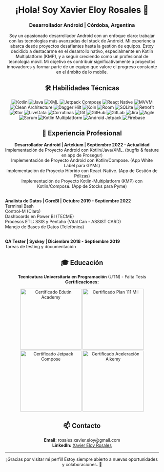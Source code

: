 <h1 align="center">¡Hola! Soy Xavier Eloy Rosales 👋</h1>
<h3 align="center">Desarrollador Android | Córdoba, Argentina</h3>

<p align="center">
  Soy un apasionado desarrollador Android con un enfoque claro: trabajar con las tecnologías más avanzadas del stack de Android. Mi experiencia abarca desde proyectos desafiantes hasta la gestión de equipos. Estoy decidido a destacarme en el desarrollo nativo, especialmente en Kotlin Multiplatform (KMP), y a seguir creciendo como un profesional de tecnología móvil. Mi objetivo es contribuir significativamente a proyectos innovadores y formar parte de un equipo que valore el progreso constante en el ámbito de lo mobile.
</p>

<h2 align="center">🛠️ Habilidades Técnicas</h2>
<p align="center">
  <img src="https://img.shields.io/badge/Kotlin-%230095D5.svg?style=for-the-badge&logo=kotlin&logoColor=white" alt="Kotlin"/>
  <img src="https://img.shields.io/badge/Java-%23ED8B00.svg?style=for-the-badge&logo=java&logoColor=white" alt="Java"/>
  <img src="https://img.shields.io/badge/XML-%23E34F26.svg?style=for-the-badge&logo=xml&logoColor=white" alt="XML"/>
  <img src="https://img.shields.io/badge/Jetpack%20Compose-%2300C853.svg?style=for-the-badge&logo=jetpack-compose&logoColor=white" alt="Jetpack Compose"/>
  <img src="https://img.shields.io/badge/React%20Native-%2361DAFB.svg?style=for-the-badge&logo=react&logoColor=white" alt="React Native"/>
  <img src="https://img.shields.io/badge/MVVM-%2300C853.svg?style=for-the-badge&logo=mvvm&logoColor=white" alt="MVVM"/>
  <img src="https://img.shields.io/badge/Clean%20Architecture-%2300C853.svg?style=for-the-badge&logo=clean-architecture&logoColor=white" alt="Clean Architecture"/>
  <img src="https://img.shields.io/badge/Dagger%20Hilt-%23A80030.svg?style=for-the-badge&logo=dagger&logoColor=white" alt="Dagger Hilt"/>
  <img src="https://img.shields.io/badge/Koin-%2300C853.svg?style=for-the-badge&logo=koin&logoColor=white" alt="Koin"/>
  <img src="https://img.shields.io/badge/Room-%23FF6F00.svg?style=for-the-badge&logo=room&logoColor=white" alt="Room"/>
  <img src="https://img.shields.io/badge/SQLite-%23003B57.svg?style=for-the-badge&logo=sqlite&logoColor=white" alt="SQLite"/>
  <img src="https://img.shields.io/badge/Retrofit-%2300C853.svg?style=for-the-badge&logo=retrofit&logoColor=white" alt="Retrofit"/>
  <img src="https://img.shields.io/badge/Ktor-%2300C853.svg?style=for-the-badge&logo=ktor&logoColor=white" alt="Ktor"/>
  <img src="https://img.shields.io/badge/LiveData-%2300C853.svg?style=for-the-badge&logo=livedata&logoColor=white" alt="LiveData"/>
  <img src="https://img.shields.io/badge/Corrutinas-%2300C853.svg?style=for-the-badge&logo=corrutinas&logoColor=white" alt="Corrutinas"/>
  <img src="https://img.shields.io/badge/Git-%23F05032.svg?style=for-the-badge&logo=git&logoColor=white" alt="Git"/>
  <img src="https://img.shields.io/badge/GitHub-%23181717.svg?style=for-the-badge&logo=github&logoColor=white" alt="GitHub"/>
  <img src="https://img.shields.io/badge/GitLab-%23FC6D26.svg?style=for-the-badge&logo=gitlab&logoColor=white" alt="GitLab"/>
  <img src="https://img.shields.io/badge/Jira-%230052CC.svg?style=for-the-badge&logo=jira&logoColor=white" alt="Jira"/>
  <img src="https://img.shields.io/badge/Agile-%2300C853.svg?style=for-the-badge&logo=agile&logoColor=white" alt="Agile"/>
  <img src="https://img.shields.io/badge/Scrum-%2300C853.svg?style=for-the-badge&logo=scrum&logoColor=white" alt="Scrum"/>
  <img src="https://img.shields.io/badge/Kotlin%20Multiplatform-%2300C853.svg?style=for-the-badge&logo=kotlin-multiplatform&logoColor=white" alt="Kotlin Multiplatform"/>
  <img src="https://img.shields.io/badge/Android%20Jetpack-%2300C853.svg?style=for-the-badge&logo=android-jetpack&logoColor=white" alt="Android Jetpack"/>
  <img src="https://img.shields.io/badge/Firebase-%23FFCA28.svg?style=for-the-badge&logo=firebase&logoColor=white" alt="Firebase"/>
</p>

<h2 align="center">💼 Experiencia Profesional</h2>
<p align="center">
  <strong>Desarrollador Android | Artekium | Septiembre 2022 - Actualidad</strong><br>
  Implementación de Proyecto Android con Kotlin/Java/XML. (bugfix & feature en app de Prosegur)<br>
  Implementación de Proyecto Android con Kotlin/Compose. (App White Label para GYMs)<br>
  Implementación de Proyecto Híbrido con React-Native. (App de Gestión de Pólizas)<br>
  Implementación de Proyecto Kotlin-Multiplatform (KMP) con Kotlin/Compose. (App de Stocks para Pyme)<br><br>

  <strong>Analista de Datos | CoreBl | Octubre 2019 - Septiembre 2022</strong><br>
  Terminal Bash<br>
  Control-M (Claro)<br>
  Dashboards en Power BI (TECME)<br>
  Procesos ETL: SSIS y Pentaho (Vital Can - ASSIST CARD)<br>
  Manejo de Bases de Datos (Telefónica)<br><br>

  <strong>QA Tester | Syskey | Diciembre 2018 - Septiembre 2019</strong><br>
  Tareas de testing y documentación
</p>

<h2 align="center">🎓 Educación</h2>
<p align="center">
  <strong>Tecnicatura Universitaria en Programación</strong> (UTN) - Falta Tesis<br>
  <strong>Certificaciones:</strong><br>
  <p align="center">
    <img src="https://drive.google.com/uc?export=view&id=1FG7QNqH1v6vD1Q9vGsn2nN96mlRAqfGg" alt="Certificado Edutin Academy" width="200"/>
    <img src="https://drive.google.com/uc?export=view&id=1MMzlkaOq9Juu52g__c1qqU0BpEsePLXH" alt="Certificado Plan 111 Mil" width="200"/>
    <img src="https://drive.google.com/uc?export=view&id=1v7t2V63HEx_MjlHzYe94_leAt397GiS1" alt="Certificado Jetpack Compose" width="200"/>
    <img src="https://drive.google.com/uc?export=view&id=1GjuG4t868f_4Gg-8km7W98uDB4Bx_gLM" alt="Certificado Aceleración Alkemy" width="200"/>
  </p>
</p>

<h2 align="center">📫 Contacto</h2>
<p align="center">
  <strong>Email:</strong> rosales.xavier.eloy@gmail.com<br>
  <strong>LinkedIn:</strong> <a href="https://www.linkedin.com/in/xavier-eloy-rosales">Xavier Eloy Rosales</a>
</p>

---

<p align="center">¡Gracias por visitar mi perfil! Estoy siempre abierto a nuevas oportunidades y colaboraciones. 🚀</p>
